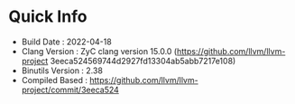 # Quick Info
* Build Date : 2022-04-18
* Clang Version : ZyC clang version 15.0.0 (https://github.com/llvm/llvm-project 3eeca524569744d2927fd13304ab5abb7217e108)
* Binutils Version : 2.38
* Compiled Based : https://github.com/llvm/llvm-project/commit/3eeca524

